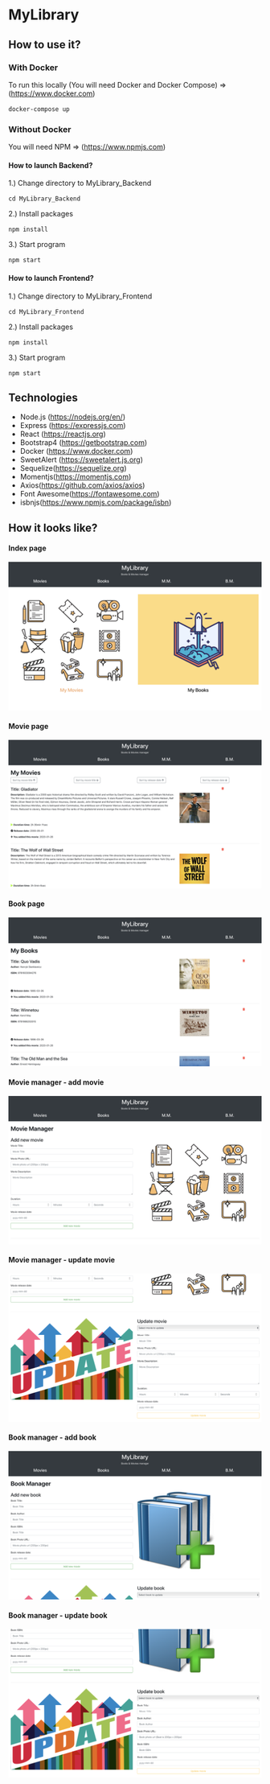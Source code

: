 # MyLibrary

## How to use it?

### With Docker

To run this locally (You will need Docker and Docker Compose) => (https://www.docker.com)

```
docker-compose up
```

### Without Docker

You will need NPM  => (https://www.npmjs.com)

#### How to launch Backend?

1.) Change directory to MyLibrary_Backend
```
cd MyLibrary_Backend
```
2.) Install packages
```
npm install
```
3.) Start program
```
npm start
```

#### How to launch Frontend?

1.) Change directory to MyLibrary_Frontend
```
cd MyLibrary_Frontend
```
2.) Install packages
```
npm install
```
3.) Start program
```
npm start
```

##  Technologies

- Node.js (https://nodejs.org/en/)
- Express (https://expressjs.com)
- React (https://reactjs.org)
- Bootstrap4 (https://getbootstrap.com)
- Docker (https://www.docker.com)
- SweetAlert (https://sweetalert.js.org)
- Sequelize(https://sequelize.org)
- Momentjs(https://momentjs.com)
- Axios(https://github.com/axios/axios)
- Font Awesome(https://fontawesome.com)
- isbnjs(https://www.npmjs.com/package/isbn)

## How it looks like?
#### Index page
![index page](/demo_img/1.png)
#### Movie page
![movie page](/demo_img/2.png)
#### Book page
![book page](/demo_img/3.png)
#### Movie manager - add movie
![movie manager - add movie page](/demo_img/4.png)
#### Movie manager - update movie
![movie manager - update movie page](/demo_img/5.png)
#### Book manager - add book
![book manager - add book page](/demo_img/6.png)
#### Book manager - update book
![book manager - update book page](/demo_img/7.png)
